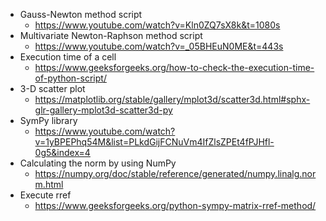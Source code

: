 - Gauss-Newton method script
  - https://www.youtube.com/watch?v=Kln0ZQ7sX8k&t=1080s
- Multivariate Newton-Raphson method script
  - https://www.youtube.com/watch?v=_05BHEuN0ME&t=443s
- Execution time of a cell
  - https://www.geeksforgeeks.org/how-to-check-the-execution-time-of-python-script/
- 3-D scatter plot
  - https://matplotlib.org/stable/gallery/mplot3d/scatter3d.html#sphx-glr-gallery-mplot3d-scatter3d-py
- SymPy library
  - https://www.youtube.com/watch?v=1yBPEPhq54M&list=PLkdGijFCNuVm4IfZlsZPEt4fPJHfl-0g5&index=4
- Calculating the norm by using NumPy
  - https://numpy.org/doc/stable/reference/generated/numpy.linalg.norm.html
- Execute rref
  - https://www.geeksforgeeks.org/python-sympy-matrix-rref-method/
